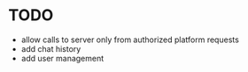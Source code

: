 # TODO

- allow calls to server only from authorized platform requests
- add chat history
- add user management